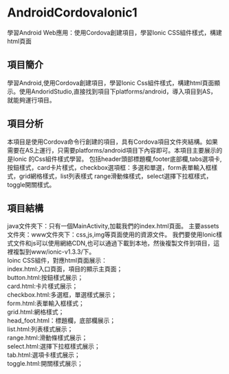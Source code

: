 # AndroidCordovaIonic1
學習Android Web應用：使用Cordova創建項目，學習Ionic CSS組件樣式，構建html頁面

## 項目簡介
  學習Android,使用Cordova創建項目，學習Ionic Css組件樣式，構建html頁面顯示。使用AndoridStudio,直接找到項目下platforms/android，導入項目到AS，
就能夠運行項目。

## 項目分析
  本項目是使用Cordova命令行創建的項目，具有Cordova項目文件夾結構。如果需要在AS上運行，只需要platforms/android項目下內容即可。本項目主要展示的是Ionic
的Css組件樣式學習。
  包括header頭部標題欄,footer底部欄,tabs選項卡,按鈕樣式，card卡片樣式，checkbox選項框：多選和單選，form表單輸入框樣式，grid網格樣式，list列表樣式
range滑動條樣式，select選擇下拉框樣式，toggle開關樣式。

## 項目結構
  java文件夾下：只有一個MainActivity,加載我們的index.html頁面。
  主要assets文件夾：www文件夾下：css,js,img等頁面使用的資源文件。
  我們要使用Ionic樣式文件和js可以使用網絡CDN,也可以通過下載到本地，然後複製文件到項目，這裡複製到www/ionic-v1.3.3/下。    
  Ioinc CSS組件，對應html頁面展示：      
    index.html:入口頁面，項目的顯示主頁面；    
    button.html:按鈕樣式展示；   
    card.html:卡片樣式展示；    
    checkbox.html:多選框，單選樣式展示；    
    form.html:表單輸入框樣式；   
    grid.html:網格樣式；      
    head_foot.html：標題欄，底部欄展示；   
    list.html:列表樣式展示；    
    range.html:滑動條樣式展示；   
    select.html:選擇下拉框樣式展示；   
    tab.html:選項卡樣式展示；   
    toggle.html:開關樣式展示；    
    
    
